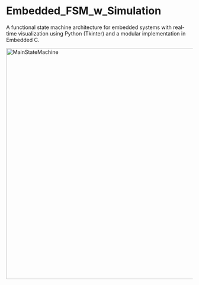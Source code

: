 # Embedded_FSM_w_Simulation
A functional state machine architecture for embedded systems with real-time visualization using Python (Tkinter) and a modular implementation in Embedded C.



<img width="665" height="625" alt="MainStateMachine" src="https://github.com/user-attachments/assets/8971a156-dff9-41bc-8ba1-7161211ad35b" />

